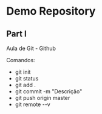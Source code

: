 # Demo Repository

## Part I

Aula de Git - Github

Comandos:

* git init
* git status
* git add .
* git commit -m "Descrição"
* git push origin master
* git remote --v
